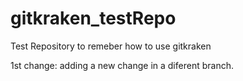 # gitkraken_testRepo
Test Repository to remeber how to use gitkraken

1st change: adding a new change in a diferent branch.
